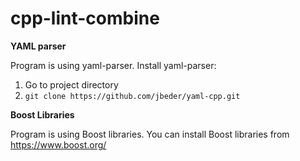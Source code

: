 # cpp-lint-combine

**YAML parser**

Program is using yaml-parser. Install yaml-parser:
1) Go to project directory
2) ```git clone https://github.com/jbeder/yaml-cpp.git```

**Boost Libraries**

Program is using Boost libraries. You can install Boost libraries from 
https://www.boost.org/



